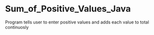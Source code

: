 # Sum_of_Positive_Values_Java
Program tells user to enter positive values and adds each value to total continuosly
